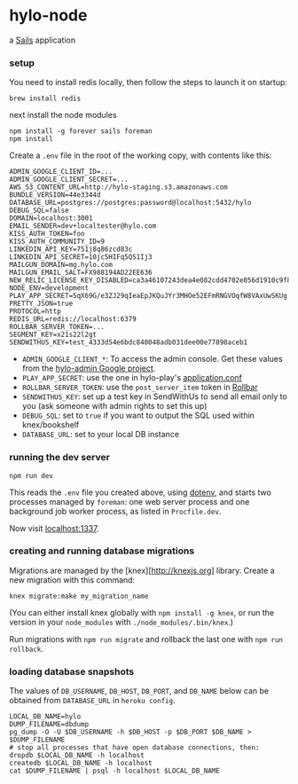 # hylo-node

a [Sails](http://sailsjs.org) application

### setup

You need to install redis locally, then follow the steps to launch it on startup:
```shell
brew install redis
```

next install the node modules
```shell
npm install -g forever sails foreman
npm install
```

Create a `.env` file in the root of the working copy, with contents like this:
```
ADMIN_GOOGLE_CLIENT_ID=...
ADMIN_GOOGLE_CLIENT_SECRET=...
AWS_S3_CONTENT_URL=http://hylo-staging.s3.amazonaws.com
BUNDLE_VERSION=44e3344d
DATABASE_URL=postgres://postgres:password@localhost:5432/hylo
DEBUG_SQL=false
DOMAIN=localhost:3001
EMAIL_SENDER=dev+localtester@hylo.com
KISS_AUTH_TOKEN=foo
KISS_AUTH_COMMUNITY_ID=9
LINKEDIN_API_KEY=751j8q86zcd83c
LINKEDIN_API_SECRET=10jc5HIFq5QS1Ij3
MAILGUN_DOMAIN=mg.hylo.com
MAILGUN_EMAIL_SALT=FX988194AD22EE636
NEW_RELIC_LICENSE_KEY_DISABLED=ca3a46107243dea4e082cdd4702e056d1910c9f8
NODE_ENV=development
PLAY_APP_SECRET=5qX69G/e3ZJ29qIeaEpJKQuJYr3MHOe52EFmRNGVOqfW8VAxUwSKUg
PRETTY_JSON=true
PROTOCOL=http
REDIS_URL=redis://localhost:6379
ROLLBAR_SERVER_TOKEN=...
SEGMENT_KEY=x21s22l2gt
SENDWITHUS_KEY=test_4333d54e6bdc840048adb031dee00e77898aceb1
```
* `ADMIN_GOOGLE_CLIENT_*`: To access the admin console.  Get these values from the [hylo-admin Google project](https://console.developers.google.com/project/hylo-admin).
* `PLAY_APP_SECRET`: use the one in hylo-play's [application.conf](https://github.com/Hylozoic/hylo-play/blob/master/conf/application.conf)
* `ROLLBAR_SERVER_TOKEN`: use the `post_server_item` token in  [Rollbar](https://rollbar.com/hylo_dev/Hylo/settings/access_tokens/)
* `SENDWITHUS_KEY`: set up a test key in SendWithUs to send all email only to you (ask someone with admin rights to set this up)
* `DEBUG_SQL`: set to `true` if you want to output the SQL used within knex/bookshelf
* `DATABASE_URL`: set to your local DB instance

### running the dev server

```shell
npm run dev
```

This reads the `.env` file you created above, using [dotenv](http://www.npmjs.org/package/dotenv), and starts two processes managed by `foreman`: one web server process and one background job worker process, as listed in `Procfile.dev`.

Now visit [localhost:1337](http://localhost:1337).

### creating and running database migrations

Migrations are managed by the [knex][http://knexjs.org] library. Create a new migration with this command:

```shell
knex migrate:make my_migration_name
```

(You can either install knex globally with `npm install -g knex`, or run the version in your `node_modules` with `./node_modules/.bin/knex`.)

Run migrations with `npm run migrate` and rollback the last one with `npm run rollback`.

### loading database snapshots

The values of `DB_USERNAME`, `DB_HOST`, `DB_PORT`, and `DB_NAME` below can be obtained from `DATABASE_URL` in `heroku config`.

```shell
LOCAL_DB_NAME=hylo
DUMP_FILENAME=dbdump
pg_dump -O -U $DB_USERNAME -h $DB_HOST -p $DB_PORT $DB_NAME > $DUMP_FILENAME
# stop all processes that have open database connections, then:
dropdb $LOCAL_DB_NAME -h localhost 
createdb $LOCAL_DB_NAME -h localhost
cat $DUMP_FILENAME | psql -h localhost $LOCAL_DB_NAME
```
